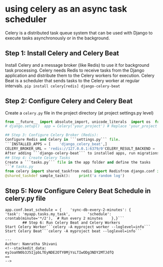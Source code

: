 # using celery as an async task scheduler

Celery is a distributed task queue system that can be used with Django to execute tasks asynchronously or in the background. 
## Step 1: Install Celery and Celery Beat
Install Celery and a message broker (like Redis) to use it for background task processing. Celery needs Redis to receive tasks from the Django application and distribute them to the Celery workers for execution.
Celery Beat is a scheduler that sends tasks to the Celery worker at regular intervals. 
```pip install celery[redis] django-celery-beat```
## Step 2: Configure Celery and Celery Beat 
Create a ```celery.py``` file in the project directory (at project settings.py level) 
```#celery.py
from __future__ import absolute_import, unicode_literals  import os  from celery import Celery  from django.conf import settings    # Set the default Django settings module for the 'celery' program.  os.environ.setdefault('DJANGO_SETTINGS_MODULE', 'your_project.settings')  
# django.setup()  app = Celery('your_project') # Replace 'your_project' with your project's name.    # Configure Celery using settings from Django settings.py.  app.config_from_object('django.conf:settings', namespace='CELERY')    # Load tasks from all registered Django app configs.  app.autodiscover_tasks(lambda: settings.INSTALLED_APPS)```

## Step 3: Configure Celery Broker (Redis):
Configure Redis and Celery in ```settings.py``` file.
```INSTALLED_APPS = [    'django_celery_beat',]
CELERY_BROKER_URL = 'redis://127.0.0.1:6379/0'CELERY_RESULT_BACKEND = 'redis://127.0.0.1:6379/0'CELERY_ACCEPT_CONTENT = ['json']CELERY_TASK_SERIALIZER = 'json'CELERY_RESULT_SERIALIZER = 'json'CELERY_TIMEZONE = 'UTC'CELERY_BEAT_SCHEDULER = 'django_celery_beat.schedulers:DatabaseScheduler'```
After adding ```django-celery-beat``` to installed apps, run migrations. 
## Step 4: Create Celery Tasks
Create a ```tasks.py``` file in the app folder and define the tasks
```# tasks.py 
from celery import shared_taskfrom redis import Redisfrom django.conf import settingsimport json
@shared_taskdef sample_task():    print('a random log')
```
## Step 5: Now Configure Celery Beat Schedule in celery.py file
```from celery.schedules import crontab
app.conf.beat_schedule = {    'sync-db-every-2-minutes': {        'task': 'myapp.tasks.my_task',        'schedule': crontab(minute='*/2'),  # Run every 2 minutes    },}```
        ## Step 6: Run Celery Beat and Celery Workers
Start Celery Worker```celery -A myproject worker --loglevel=info```
Start Celery Beat```celery -A myproject beat --loglevel=info```

---
Author: Namratha Shivani
<!--stackedit_data:
eyJoaXN0b3J5IjpbLTEyNDE2OTY0MjYsLTIwODg3NDY2MTJdfQ
==
-->